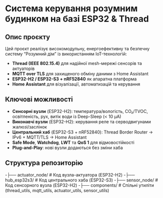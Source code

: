 # Система керування розумним будинком на базі ESP32 & Thread

## Опис проєкту  
Цей проєкт реалізує високомодульну, енергоефективну та безпечну систему “Розумний дім” із використанням IoT-технологій:  
- **Thread (IEEE 802.15.4)** для надійної mesh-мережі сенсорів та актуаторів  
- **MQTT over TLS** для захищеного обміну даними з Home Assistant  
- **ESP32-H2 / ESP32-S3 + nRF52840** як апаратна платформа  
- **Home Assistant** для візуалізації, автоматизацій та керування

## Ключові можливості  
- **Сенсорні вузли** (ESP32-H2): температура/вологість, CO₂/TVOC, освітленість, рух, витік води із Deep-Sleep (< 10 µA)  
- **Виконавчі вузли** (ESP32-H2): керування реле та серводвигунами жалюзі/заслінок  
- **Центральний хаб** (ESP32-S3 + nRF52840): Thread Border Router → IPv6 + MQTT/TLS → Home Assistant  
- **Safe Mode**, **Watchdog**, **LWT** та **QoS 1** для відмовостійкості  
- **Plug-and-Play**: нові вузли додаються без зміни хаба

## Структура репозиторію
-├── actuator_node/ # Код вузла-актуатора (ESP32-H2)
-├── hub_esp32s3/ # Код центрального хаба (ESP32-S3)
-├── sensor_node/ # Код сенсорного вузла (ESP32-H2)
-├── components/ # Спільні утиліти (thread_utils, mqtt_utils, actuator_utils, sensor_utils)
